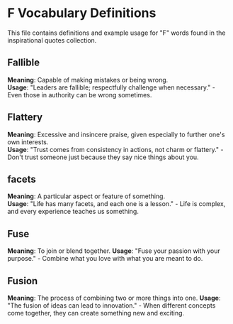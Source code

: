 # F Vocabulary Definitions

This file contains definitions and example usage for "F" words found in the inspirational quotes collection.

## Fallible

**Meaning**: Capable of making mistakes or being wrong.  
**Usage**: "Leaders are fallible; respectfully challenge when necessary." - Even those in authority can be wrong sometimes.

## Flattery

**Meaning**: Excessive and insincere praise, given especially to further one's own interests.  
**Usage**: "Trust comes from consistency in actions, not charm or flattery." - Don't trust someone just because they say nice things about you.

## facets

**Meaning**: A particular aspect or feature of something.  
**Usage**: "Life has many facets, and each one is a lesson." - Life is complex, and every experience teaches us something.

## Fuse

**Meaning**: To join or blend together.
**Usage**: "Fuse your passion with your purpose." - Combine what you love with what you are meant to do.

## Fusion

**Meaning**: The process of combining two or more things into one.
**Usage**: "The fusion of ideas can lead to innovation." - When different concepts come together, they can create something new and exciting.
